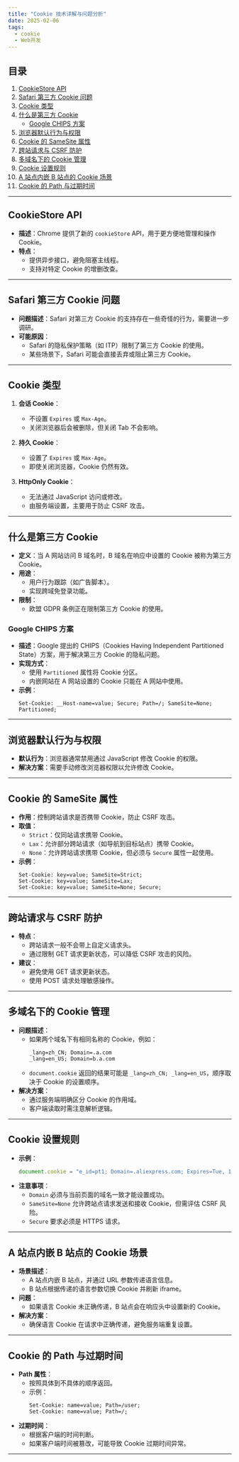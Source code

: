 ```yaml
---
title: "Cookie 技术详解与问题分析"
date: 2025-02-06
tags:
  - cookie
  - Web开发
---
```


## 目录
1. [CookieStore API](#cookiestore-api)
2. [Safari 第三方 Cookie 问题](#safari-第三方-cookie-问题)
3. [Cookie 类型](#cookie-类型)
4. [什么是第三方 Cookie](#什么是第三方-cookie)
   - [Google CHIPS 方案](#google-chips-方案)
5. [浏览器默认行为与权限](#浏览器默认行为与权限)
6. [Cookie 的 SameSite 属性](#cookie-的-samesite-属性)
7. [跨站请求与 CSRF 防护](#跨站请求与-csrf-防护)
8. [多域名下的 Cookie 管理](#多域名下的-cookie-管理)
9. [Cookie 设置规则](#cookie-设置规则)
10. [A 站点内嵌 B 站点的 Cookie 场景](#a-站点内嵌-b-站点的-cookie-场景)
11. [Cookie 的 Path 与过期时间](#cookie-的-path-与过期时间)

---

## CookieStore API

- **描述**：Chrome 提供了新的 `cookieStore` API，用于更方便地管理和操作 Cookie。
- **特点**：
  - 提供异步接口，避免阻塞主线程。
  - 支持对特定 Cookie 的增删改查。

---

## Safari 第三方 Cookie 问题

- **问题描述**：Safari 对第三方 Cookie 的支持存在一些奇怪的行为，需要进一步调研。
- **可能原因**：
  - Safari 的隐私保护策略（如 ITP）限制了第三方 Cookie 的使用。
  - 某些场景下，Safari 可能会直接丢弃或阻止第三方 Cookie。

---

## Cookie 类型

1. **会话 Cookie**：
   - 不设置 `Expires` 或 `Max-Age`。
   - 关闭浏览器后会被删除，但关闭 Tab 不会影响。

2. **持久 Cookie**：
   - 设置了 `Expires` 或 `Max-Age`。
   - 即使关闭浏览器，Cookie 仍然有效。

3. **HttpOnly Cookie**：
   - 无法通过 JavaScript 访问或修改。
   - 由服务端设置，主要用于防止 CSRF 攻击。

---

## 什么是第三方 Cookie

- **定义**：当 A 网站访问 B 域名时，B 域名在响应中设置的 Cookie 被称为第三方 Cookie。
- **用途**：
  - 用户行为跟踪（如广告脚本）。
  - 实现跨域免登录功能。
- **限制**：
  - 欧盟 GDPR 条例正在限制第三方 Cookie 的使用。

### Google CHIPS 方案

- **描述**：Google 提出的 CHIPS（Cookies Having Independent Partitioned State）方案，用于解决第三方 Cookie 的隐私问题。
- **实现方式**：
  - 使用 `Partitioned` 属性将 Cookie 分区。
  - 内嵌网站在 A 网站设置的 Cookie 只能在 A 网站中使用。
- **示例**：
  ```http
  Set-Cookie: __Host-name=value; Secure; Path=/; SameSite=None; Partitioned;
  ```

---

## 浏览器默认行为与权限

- **默认行为**：浏览器通常禁用通过 JavaScript 修改 Cookie 的权限。
- **解决方案**：需要手动修改浏览器权限以允许修改 Cookie。

---

## Cookie 的 SameSite 属性

- **作用**：控制跨站请求是否携带 Cookie，防止 CSRF 攻击。
- **取值**：
  - `Strict`：仅同站请求携带 Cookie。
  - `Lax`：允许部分跨站请求（如导航到目标站点）携带 Cookie。
  - `None`：允许跨站请求携带 Cookie，但必须与 `Secure` 属性一起使用。
- **示例**：
  ```http
  Set-Cookie: key=value; SameSite=Strict;
  Set-Cookie: key=value; SameSite=Lax;
  Set-Cookie: key=value; SameSite=None; Secure;
  ```

---

## 跨站请求与 CSRF 防护

- **特点**：
  - 跨站请求一般不会带上自定义请求头。
  - 通过限制 GET 请求更新状态，可以降低 CSRF 攻击的风险。
- **建议**：
  - 避免使用 GET 请求更新状态。
  - 使用 POST 请求处理敏感操作。

---

## 多域名下的 Cookie 管理

- **问题描述**：
  - 如果两个域名下有相同名称的 Cookie，例如：
    ```
    _lang=zh_CN; Domain=.a.com
    _lang=en_US; Domain=b.a.com
    ```
  - `document.cookie` 返回的结果可能是 `_lang=zh_CN; _lang=en_US`，顺序取决于 Cookie 的设置顺序。
- **解决方案**：
  - 通过服务端明确区分 Cookie 的作用域。
  - 客户端读取时需注意解析逻辑。

---

## Cookie 设置规则

- **示例**：
  ```javascript
  document.cookie = "e_id=pt1; Domain=.aliexpress.com; Expires=Tue, 13-Mar-2091 12:03:24 GMT; Path=/; Secure; SameSite=None";
  ```
- **注意事项**：
  - `Domain` 必须与当前页面的域名一致才能设置成功。
  - `SameSite=None` 允许跨站点请求发送和接收 Cookie，但需评估 CSRF 风险。
  - `Secure` 要求必须是 HTTPS 请求。

---

## A 站点内嵌 B 站点的 Cookie 场景

- **场景描述**：
  - A 站点内嵌 B 站点，并通过 URL 参数传递语言信息。
  - B 站点根据传递的语言参数切换 Cookie 并刷新 iframe。
- **问题**：
  - 如果语言 Cookie 未正确传递，B 站点会在响应头中设置新的 Cookie。
- **解决方案**：
  - 确保语言 Cookie 在请求中正确传递，避免服务端重复设置。

---

## Cookie 的 Path 与过期时间

- **Path 属性**：
  - 按照具体到不具体的顺序返回。
  - 示例：
    ```http
    Set-Cookie: name=value; Path=/user;
    Set-Cookie: name=value; Path=/;
    ```
- **过期时间**：
  - 根据客户端的时间判断。
  - 如果客户端时间被篡改，可能导致 Cookie 过期时间异常。

---